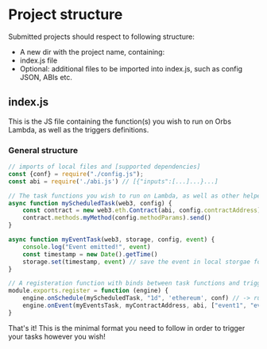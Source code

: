 # Project structure

Submitted projects should respect to following structure:

* A new dir with the project name, containing:
* index.js file
* Optional: additional files to be imported into index.js, such as config JSON, ABIs etc.

## index.js
This is the JS file containing the function(s) you wish to run on Orbs Lambda, as well as the triggers definitions.

### General structure

```js
// imports of local files and [supported dependencies]
const {conf} = require("./config.js");
const abi = require('./abi.js') // [{"inputs":[...]...}...]

// The task functions you wish to run on Lambda, as well as other helper functions you may implement.
async function myScheduledTask(web3, config) {
    const contract = new web3.eth.Contract(abi, config.contractAddress)
    contract.methods.myMethod(config.methodParams).send()
}

async function myEventTask(web3, storage, config, event) {
    console.log("Event emitted!", event)
    const timestamp = new Date().getTime()
    storage.set(timestamp, event) // save the event in local storgae for later usage
}

// A registeration function with binds between task functions and triggers
module.exports.register = function (engine) {
    engine.onSchedule(myScheduledTask, "1d", 'ethereum', conf) // -> run myScheduledTask every day on Ethereum network, with "conf" as configuration
    engine.onEvent(myEventsTask, myContractAddress, abi, ["event1", "event2"], 'polygon', conf) // -> run myEventTask whenwver event1 or event2 on myContract are emitted
}
```
That's it! This is the minimal format you need to follow in order to trigger your tasks however you wish!
